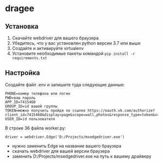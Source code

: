 # dragee

## Установка

1. Скачайте webdriver для вашего браузера
1. Убедитесь, что у вас установлен python версии 3.7 или выше
1. Создайте и активируйте virtualenv
1. Установите необходимые пакеты командой
  `pip install -r requirements.txt`

## Настройка

Создайте файл .env и запишите туда следующие данные:

```
PHONE=номер телефона или логин
PWD=ваш пароль
APP_ID=7415460
GROUP_ID=id вашей группы
TOKEN=можно получить пройдя по ссылке https://oauth.vk.com/authorize?client_id=7415460&display=page&scope=wall,photos&response_type=token&v=5.103
USER_ID=id пользователя
```

В строке 36 файла worker.py:

`driver = webdriver.Edge('D:/Projects/msedgedriver.exe')`

- нужно заменить Edge на название вашего браузера
- скачать webdriver для вашей версии браузера
- заменить D:/Projects/msedgedriver.exe на путь к вашему драйверу
